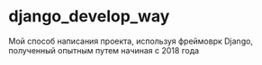 # django_develop_way
Мой способ написания проекта, используя фреймоврк Django, полученный опытным путем начиная с 2018 года
